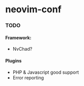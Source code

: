 # neovim-conf

### TODO

#### Framework:
 * NvChad?

#### Plugins
 * PHP & Javascript good support
 * Error reporting

